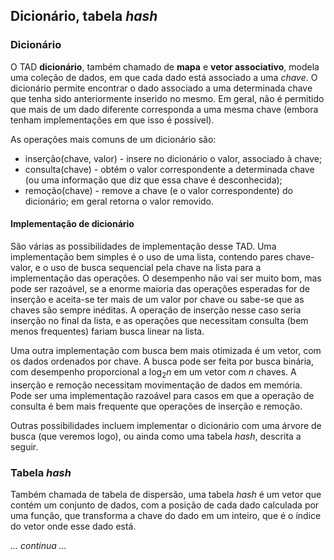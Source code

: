 ## Dicionário, tabela *hash*

### Dicionário

O TAD **dicionário**, também chamado de **mapa** e **vetor associativo**, modela uma coleção de dados, em que cada dado está associado a uma *chave*.
O dicionário permite encontrar o dado associado a uma determinada chave que tenha sido anteriormente inserido no mesmo.
Em geral, não é permitido que mais de um dado diferente corresponda a uma mesma chave (embora tenham implementações em que isso é possível).

As operações mais comuns de um dicionário são:
- inserção(chave, valor) - insere no dicionário o valor, associado à chave;
- consulta(chave) - obtém o valor correspondente a determinada chave (ou uma informação que diz que essa chave é desconhecida);
- remoção(chave) - remove a chave (e o valor correspondente) do dicionário; em geral retorna o valor removido.

#### Implementação de dicionário

São várias as possibilidades de implementação desse TAD.
Uma implementação bem simples é o uso de uma lista, contendo pares chave-valor, e o uso de busca sequencial pela chave na lista para a implementação das operações. O desempenho não vai ser muito bom, mas pode ser razoável, se a enorme maioria das operações esperadas for de inserção e aceita-se ter mais de um valor por chave ou sabe-se que as chaves são sempre inéditas. A operação de inserção nesse caso seria inserção no final da lista, e as operações que necessitam consulta (bem menos frequentes) fariam busca linear na lista.

Uma outra implementação com busca bem mais otimizada é um vetor, com os dados ordenados por chave. A busca pode ser feita por busca binária, com desempenho proporcional a log<sub>2</sub>*n* em um vetor com *n* chaves. A inserção e remoção necessitam movimentação de dados em memória. 
Pode ser uma implementação razoável para casos em que a operação de consulta é bem mais frequente que operações de inserção e remoção.
  
Outras possibilidades incluem implementar o dicionário com uma árvore de busca (que veremos logo), ou ainda como uma tabela *hash*, descrita a seguir.
  
### Tabela *hash*

Também chamada de tabela de dispersão, uma tabela *hash* é um vetor que contém um conjunto de dados, com a posição de cada dado calculada por uma função, que transforma a chave do dado em um inteiro, que é o índice do vetor onde esse dado está.

*... continua ...*
